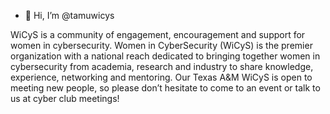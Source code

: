 - 👋 Hi, I’m @tamuwicys

WiCyS is a community of engagement, encouragement and support for women in cybersecurity. Women in CyberSecurity (WiCyS) is the premier organization with a national reach dedicated to bringing together women in cybersecurity from academia, research and industry to share knowledge, experience, networking and mentoring. Our Texas A&M WiCyS is open to meeting new people, so please don’t hesitate to come to an event or talk to us at cyber club meetings! 

<!---
tamuwicys/tamuwicys is a ✨ special ✨ repository because its `README.md` (this file) appears on your GitHub profile.
You can click the Preview link to take a look at your changes.
--->
